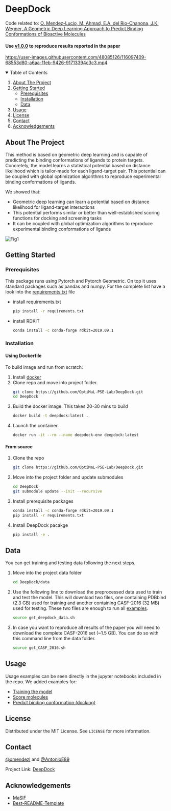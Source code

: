 
# DeepDock
Code related to: [O. Mendez-Lucio, M. Ahmad, E.A. del Rio-Chanona, J.K. Wegner,  A Geometric Deep Learning Approach to Predict Binding Conformations of Bioactive Molecules](https://doi.org/10.26434/chemrxiv.14453106.v1)
#### Use [v1.0.0](https://github.com/OptiMaL-PSE-Lab/DeepDock/releases/tag/v1.0.0) to reproduce results reported in the paper

https://user-images.githubusercontent.com/48085126/116097409-68553d80-a6aa-11eb-9426-91713394c3c3.mp4

<!-- TABLE OF CONTENTS -->
<details open="open">
  <summary>Table of Contents</summary>
  <ol>
    <li><a href="#about-the-project">About The Project</a></li>
    <li>
      <a href="#getting-started">Getting Started</a>
      <ul>
        <li><a href="#prerequisites">Prerequisites</a></li>
        <li><a href="#installation">Installation</a></li>
        <li><a href="#data">Data</a></li>
      </ul>
    </li>
    <li><a href="#usage">Usage</a></li>
    <li><a href="#license">License</a></li>
    <li><a href="#contact">Contact</a></li>
    <li><a href="#acknowledgements">Acknowledgements</a></li>
  </ol>
</details>


<!-- ABOUT THE PROJECT -->
## About The Project

This method is based on geometric deep learning and is capable of predicting the binding conformations of ligands to protein targets. Concretely, the model learns a statistical potential based on distance likelihood which is tailor-made for each ligand-target pair. This potential can be coupled with global optimization algorithms to reproduce experimental binding conformations of ligands.

We showed that:
*  Geometric deep learning can learn a potential based on distance likelihood for ligand-target interactions 
*  This potential performs similar or better than well-established scoring functions for docking and screening tasks
*  It can be coupled with global optimization algorithms to reproduce experimental binding conformations of ligands

![Fig1](https://user-images.githubusercontent.com/48085126/116094593-f5e35e00-a6a7-11eb-871a-2ef80002b824.jpg)


<!-- GETTING STARTED -->
## Getting Started


### Prerequisites

This package runs using Pytorch and Pytorch Geometric. On top it uses standard packages such as pandas and numpy. For the complete list have a look into the [requirements.txt](https://github.com/OptiMaL-PSE-Lab/DeepDock/blob/main/requirements.txt) file
* install requirements.txt
  ```sh
  pip install -r requirements.txt
  ```
* install RDKIT 
  ```sh
  conda install -c conda-forge rdkit=2019.09.1
  ```
### Installation

#### Using Dockerfile
To build image and run from scratch:

1. Install [docker](https://docs.docker.com/install/)
2. Clone repo and move into project folder.
   ```sh
   git clone https://github.com/OptiMaL-PSE-Lab/DeepDock.git
   cd DeepDock
   ```
3. Build the docker image. This takes 20-30 mins to build
   ```sh
   docker build -t deepdock:latest .
   ```
4. Launch the container.
   ```sh
   docker run -it --rm --name deepdock-env deepdock:latest
   ```

#### From source

1. Clone the repo
   ```sh
   git clone https://github.com/OptiMaL-PSE-Lab/DeepDock.git
   ```
2. Move into the project folder and update submodules
   ```sh
   cd DeepDock
   git submodule update --init --recursive
   ```
3. Install prerequisite packages
   ```sh
   conda install -c conda-forge rdkit=2019.09.1
   pip install -r requirements.txt
   ```
4. Install DeepDock pacakge
   ```sh
   pip install -e .
   ```
   
## Data

You can get training and testing data following the next steps.

1. Move into the project data folder
   ```sh
   cd DeepDock/data
   ```
2. Use the following line to download the preprocessed data used to train and test the model. This will download two files, one containing PDBbind (2.3 GB) used for training and another containing CASF-2016 (32 MB) used for testing. These two files are enough to run all [examples](https://github.com/OptiMaL-PSE-Lab/DeepDock/blob/main/examples). 
   ```sh
   source get_deepdock_data.sh
   ```
2. In case you want to reproduce all results of the paper you will need to download the complete CASF-2016 set (~1.5 GB). You can do so with this command line from the data folder.
   ```sh
   source get_CASF_2016.sh
   ```
   
<!-- USAGE EXAMPLES -->
## Usage

Usage examples can be seen directly in the jupyter notebooks included in the repo. We added examples for:
* [Training the model](https://github.com/OptiMaL-PSE-Lab/DeepDock/blob/main/examples/Train_DeepDock.ipynb)
* [Score molecules](https://github.com/OptiMaL-PSE-Lab/DeepDock/blob/main/examples/Score_example.ipynb)
* [Predict binding conformation (docking)](https://github.com/OptiMaL-PSE-Lab/DeepDock/blob/main/examples/Docking_example.ipynb)


<!-- LICENSE -->
## License

Distributed under the MIT License. See `LICENSE` for more information.


<!-- CONTACT -->
## Contact

[@omendezl](https://twitter.com/omendezlucio) and [@AntonioE89](https://twitter.com/antonioe89)

Project Link: [DeepDock](https://github.com/OptiMaL-PSE-Lab/DeepDock)


<!-- ACKNOWLEDGEMENTS -->
## Acknowledgements
* [MaSIF](https://github.com/LPDI-EPFL/masif)
* [Best-README-Template](https://github.com/othneildrew/Best-README-Template)




